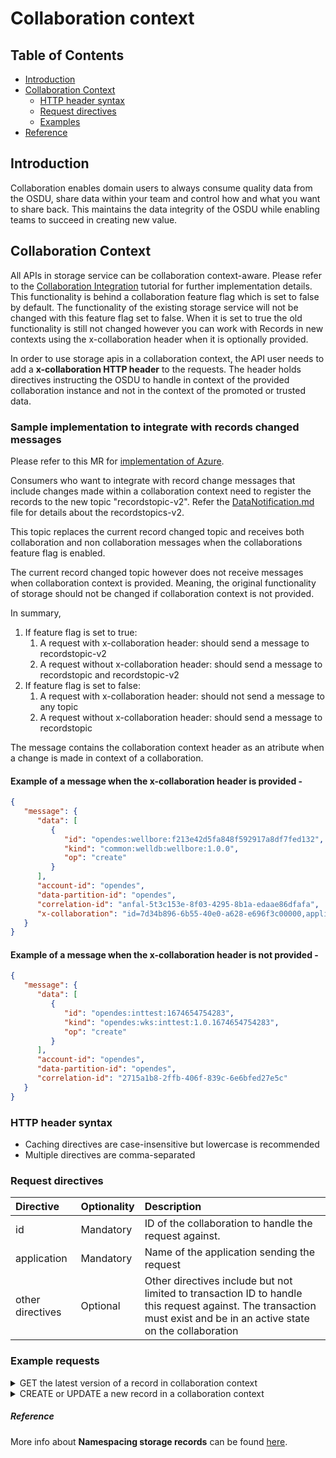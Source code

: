 # Collaboration context

## Table of Contents
- [Introduction](#introduction)
- [Collaboration Context <a name="collaboration-context">](#collaboration-context)
    - [HTTP header syntax <a name="http-header-syntax"></a>](#http-header-syntax)
    - [Request directives <a name="request-directives"></a>](#request-directives)
    - [Examples <a name="example-requests"></a>](#example-requests)
- [Reference <a name="reference"></a>](#reference)

## Introduction <a name="introduction"></a>

Collaboration enables domain users to always consume quality data from the OSDU, share data within your team and control how and what you want to share back. This maintains the data integrity of the OSDU while enabling teams to succeed in creating new value.

## Collaboration Context <a name="collaboration-context"></a>
All APIs in storage service can be collaboration context-aware. Please refer to the [Collaboration Integration](CollaborationIntegration.md) tutorial for further implementation details. This functionality is behind a collaboration feature flag which is set to false by default. The functionality of the existing storage service will not be changed with this feature flag set to false.
When it is set to true the old functionality is still not changed however you can work with Records in new contexts using the x-collaboration header when it is optionally provided.

In order to use storage apis in a collaboration context, the API user needs to add a __x-collaboration HTTP header__ to the requests.
The header holds directives instructing the OSDU to handle in context of the provided collaboration instance and not in the context of the promoted or trusted data.

### Sample implementation to integrate with records changed messages
Please refer to this MR for [implementation of Azure](https://community.opengroup.org/osdu/platform/system/storage/-/merge_requests/546).

Consumers who want to integrate with record change messages that include changes made within a collaboration context need to register the records to the new topic "recordstopic-v2". Refer the [DataNotification.md](https://community.opengroup.org/osdu/platform/system/notification/-/blob/master/docs/tutorial/DataNotification.md) file for details about the recordstopics-v2.

This topic replaces the current record changed topic and receives both collaboration and non collaboration messages when the collaborations feature flag is enabled.

The current record changed topic however does not receive messages when collaboration context is provided. Meaning, the original functionality of storage should not be changed if collaboration context is not provided.

In summary,
1. If feature flag is set to true:
   1. A request with x-collaboration header: should send a message to recordstopic-v2
   2. A request without x-collaboration header: should send a message to recordstopic and recordstopic-v2
2. If feature flag is set to false:
   1. A request with x-collaboration header: should not send a message to any topic
   2. A request without x-collaboration header: should send a message to recordstopic

The message contains the collaboration context header as an atribute when a change is made in context of a collaboration.

#### Example of a message when the x-collaboration header is provided -
```json
{
   "message": {
      "data": [
         {
            "id": "opendes:wellbore:f213e42d5fa848f592917a8df7fed132",
            "kind": "common:welldb:wellbore:1.0.0",
            "op": "create"
         }
      ],
      "account-id": "opendes",
      "data-partition-id": "opendes",
      "correlation-id": "anfal-5t3c153e-8f03-4295-8b1a-edaae86dfafa",
      "x-collaboration": "id=7d34b896-6b55-40e0-a628-e696f3c00000,application=app"
   }
}
```
#### Example of a message when the x-collaboration header is not provided -
```json
{
   "message": {
      "data": [
         {
            "id": "opendes:inttest:1674654754283",
            "kind": "opendes:wks:inttest:1.0.1674654754283",
            "op": "create"
         }
      ],
      "account-id": "opendes",
      "data-partition-id": "opendes",
      "correlation-id": "2715a1b8-2ffb-406f-839c-6e6bfed27e5c"
   }
}
```

### HTTP header syntax <a name="http-header-syntax"></a>
* Caching directives are case-insensitive but lowercase is recommended
* Multiple directives are comma-separated

### Request directives <a name="request-directives"></a>
| Directive    | Optionality | Description                                                                                                              |
|:-------------|:------------|:-------------------------------------------------------------------------------------------------------------------------|
| id          | Mandatory   | ID of the collaboration to handle the request against.                                                                   |
| application | Mandatory   | Name of the application sending the request                                                                              |
| other directives | Optional    | Other directives include but not limited to transaction ID to handle this request against. The transaction must exist and be in an active state on the collaboration |

### Example requests <a name="example-requests"></a>
<details><summary>GET the latest version of a record in collaboration context</summary>

```
curl --request GET \
  --url '/api/storage/v2/records/{id}'\
  --header 'accept: application/json' \
  --header 'authorization: Bearer <JWT>' \
  --header 'content-type: application/json' \
  --header 'Data-Partition-Id: opendes' \
  --header 'x-collaboration: id=9e1c4e74-3b9b-4b17-a0d5-67766558ec65,application=Test app'\
```
</details>
<details><summary>CREATE or UPDATE a new record in a collaboration context</summary>

```
curl --request PUT \
  --url '/api/storage/v2/records' \
  --header 'authorization: Bearer <JWT>' \
  --header 'content-type: application/json' \
  --header 'Data-Partition-Id: opendes' \
  --header 'x-collaboration: id=9e1c4e74-3b9b-4b17-a0d5-67766558ec65,application=Test app' \
  --data '[{
       "id": "data-partition-id:hello:123456",
       "kind": "schema-authority:wks:hello:1.0.0",
       "acl": {
         "viewers": ["data.default.viewers@data-partition-id.[osdu.opengroup.org]"],
         "owners": ["data.default.owners@data-partition-id.[osdu.opengroup.org]"]
       },
       "legal": {
         "legaltags": ["data-partition-id-sample-legaltag"],
         "otherRelevantDataCountries": ["FR","US","CA"]
       },
       "data": {
         "msg": "Hello World, Data Ecosystem!"
       }
    }]'
```
</details>

##### Reference <a name="reference"></a>
More info about __Namespacing storage records__ can be found [here](https://community.opengroup.org/osdu/platform/system/storage/-/issues/149).
